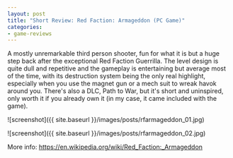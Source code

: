 ```yaml
---
layout: post
title: "Short Review: Red Faction: Armageddon (PC Game)"
categories:
- game-reviews
---
```


<p>
A mostly unremarkable third person shooter, fun for what it is but a huge step back after the exceptional Red Faction Guerrilla.
The level design is quite dull and repetitive and the gameplay is entertaining but average most of the time, with its destruction system being the only real highlight, especially when you use the magnet gun or a mech suit to wreak havok around you. There's also a DLC, Path to War, but it's short and uninspired, only worth it if you already own it (in my case, it came included with the game).
</p>


![screenshot]({{ site.baseurl }}/images/posts/rfarmageddon_01.jpg)

![screenshot]({{ site.baseurl }}/images/posts/rfarmageddon_02.jpg)


<p>More info: <a href="https://en.wikipedia.org/wiki/Red_Faction:_Armageddon">https://en.wikipedia.org/wiki/Red_Faction:_Armageddon</a><p>
